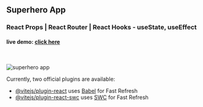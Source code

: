 ## Superhero App

### React Props | React Router | React Hooks - useState, useEffect
#### live demo: [click here](https://reactjs-superhero-app.vercel.app/)

<br>

![superhero app](https://github.com/vikasipar/superhero-app/assets/98696526/d9a23654-bf1a-40ef-b284-c37833c7c2ec)

Currently, two official plugins are available:

- [@vitejs/plugin-react](https://github.com/vitejs/vite-plugin-react/blob/main/packages/plugin-react/README.md) uses [Babel](https://babeljs.io/) for Fast Refresh
- [@vitejs/plugin-react-swc](https://github.com/vitejs/vite-plugin-react-swc) uses [SWC](https://swc.rs/) for Fast Refresh

